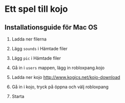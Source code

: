 # Ett spel till kojo

## Installationsguide för Mac OS

1. Ladda ner filerna

2. Lägg `sounds` i Hämtade filer

3. Lägg `pic` i Hämtade filer

4. Gå in i `users` mappen, lägg in robloxpang.kojo

5. Ladda ner kojo http://www.kogics.net/kojo-download

6. Gå in i kojo, tryck på öppna och välj robloxpang

7. Starta
